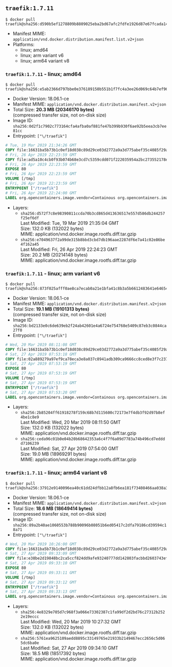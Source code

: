 ## `traefik:1.7.11`

```console
$ docker pull traefik@sha256:d590b5ef1278809b8809025eba2bd67afc2fdfe1926d87e67fcada14deb38652
```

-	Manifest MIME: `application/vnd.docker.distribution.manifest.list.v2+json`
-	Platforms:
	-	linux; amd64
	-	linux; arm variant v6
	-	linux; arm64 variant v8

### `traefik:1.7.11` - linux; amd64

```console
$ docker pull traefik@sha256:e5ab2366d797bbe0e376189150b551b1f7fc4a3ee26d069c64b7ef9669e0028c
```

-	Docker Version: 18.06.1-ce
-	Manifest MIME: `application/vnd.docker.distribution.manifest.v2+json`
-	Total Size: **20.3 MB (20346170 bytes)**  
	(compressed transfer size, not on-disk size)
-	Image ID: `sha256:0d2f1c7902c773164cfa4afba0af881fe47b399b930f6ae92b5eea3cb7ee81cc`
-	Entrypoint: `["\/traefik"]`

```dockerfile
# Tue, 19 Mar 2019 21:34:26 GMT
COPY file:16631ba5b73b1c0ef18d038c89d29ce03d2772a9a3d775abef35c4085f29a3bf in /etc/ssl/certs/ 
# Fri, 26 Apr 2019 22:23:59 GMT
COPY file:ad5a10c4cb0f93b074b68e3cd7c5359cdd071f222035954a2bc273552178e519 in / 
# Fri, 26 Apr 2019 22:23:59 GMT
EXPOSE 80
# Fri, 26 Apr 2019 22:23:59 GMT
VOLUME [/tmp]
# Fri, 26 Apr 2019 22:23:59 GMT
ENTRYPOINT ["/traefik"]
# Fri, 26 Apr 2019 22:24:00 GMT
LABEL org.opencontainers.image.vendor=Containous org.opencontainers.image.url=https://traefik.io org.opencontainers.image.title=Traefik org.opencontainers.image.description=A modern reverse-proxy org.opencontainers.image.version=v1.7.11 org.opencontainers.image.documentation=https://docs.traefik.io
```

-	Layers:
	-	`sha256:d572f7c8e98390811ccda70b3cd865d413636517e557d586db244257f25ef6df`  
		Last Modified: Tue, 19 Mar 2019 21:35:04 GMT  
		Size: 132.0 KB (132022 bytes)  
		MIME: application/vnd.docker.image.rootfs.diff.tar.gzip
	-	`sha256:e7049637f2a99de315b8bbd3cbd7db196aae2287df6e7a41c02e86be4f162a45`  
		Last Modified: Fri, 26 Apr 2019 22:24:23 GMT  
		Size: 20.2 MB (20214148 bytes)  
		MIME: application/vnd.docker.image.rootfs.diff.tar.gzip

### `traefik:1.7.11` - linux; arm variant v6

```console
$ docker pull traefik@sha256:873f025afff0ae8ca7ecab0a21e1bfa41c8b3a5b6612483641e646547b6da0a3
```

-	Docker Version: 18.06.1-ce
-	Manifest MIME: `application/vnd.docker.distribution.manifest.v2+json`
-	Total Size: **19.1 MB (19101313 bytes)**  
	(compressed transfer size, not on-disk size)
-	Image ID: `sha256:bd2133e0c6de639eb2f24ab42601e4a6724e754768e5409c87eb3c0844ca27f0`
-	Entrypoint: `["\/traefik"]`

```dockerfile
# Wed, 20 Mar 2019 08:11:08 GMT
COPY file:16631ba5b73b1c0ef18d038c89d29ce03d2772a9a3d775abef35c4085f29a3bf in /etc/ssl/certs/ 
# Sat, 27 Apr 2019 07:53:18 GMT
COPY file:02a889279a97ef9ca78eca3e8a037c8941adb309ca9666cc8ced8e3f7c237384 in / 
# Sat, 27 Apr 2019 07:53:19 GMT
EXPOSE 80
# Sat, 27 Apr 2019 07:53:19 GMT
VOLUME [/tmp]
# Sat, 27 Apr 2019 07:53:19 GMT
ENTRYPOINT ["/traefik"]
# Sat, 27 Apr 2019 07:53:20 GMT
LABEL org.opencontainers.image.vendor=Containous org.opencontainers.image.url=https://traefik.io org.opencontainers.image.title=Traefik org.opencontainers.image.description=A modern reverse-proxy org.opencontainers.image.version=v1.7.11 org.opencontainers.image.documentation=https://docs.traefik.io
```

-	Layers:
	-	`sha256:2b85204ff61918278f159c68b7d115600c72173e7f4db3f92d97b8ef4be1c8e9`  
		Last Modified: Wed, 20 Mar 2019 08:11:50 GMT  
		Size: 132.0 KB (132022 bytes)  
		MIME: application/vnd.docker.image.rootfs.diff.tar.gzip
	-	`sha256:ceda96c01b0e04b20b68642353a6c4f7f6a09d7783a74b496cd7edddd7106239`  
		Last Modified: Sat, 27 Apr 2019 07:54:00 GMT  
		Size: 19.0 MB (18969291 bytes)  
		MIME: application/vnd.docker.image.rootfs.diff.tar.gzip

### `traefik:1.7.11` - linux; arm64 variant v8

```console
$ docker pull traefik@sha256:37912e9140096ea40c61dd24dfbb12a8fb6ea181f73408466aa038a318ea73e7
```

-	Docker Version: 18.06.1-ce
-	Manifest MIME: `application/vnd.docker.distribution.manifest.v2+json`
-	Total Size: **18.6 MB (18649414 bytes)**  
	(compressed transfer size, not on-disk size)
-	Image ID: `sha256:89a2b40ae1060553b788b90096b08051b6ed05417c2dfa79186cd39594c18a71`
-	Entrypoint: `["\/traefik"]`

```dockerfile
# Wed, 20 Mar 2019 10:26:00 GMT
COPY file:16631ba5b73b1c0ef18d038c89d29ce03d2772a9a3d775abef35c4085f29a3bf in /etc/ssl/certs/ 
# Sat, 27 Apr 2019 09:33:09 GMT
COPY file:e38be2d19848bc2ca5ccf824dd9afe93240777dd142803facbbd2603743ef037 in / 
# Sat, 27 Apr 2019 09:33:10 GMT
EXPOSE 80
# Sat, 27 Apr 2019 09:33:11 GMT
VOLUME [/tmp]
# Sat, 27 Apr 2019 09:33:12 GMT
ENTRYPOINT ["/traefik"]
# Sat, 27 Apr 2019 09:33:13 GMT
LABEL org.opencontainers.image.vendor=Containous org.opencontainers.image.url=https://traefik.io org.opencontainers.image.title=Traefik org.opencontainers.image.description=A modern reverse-proxy org.opencontainers.image.version=v1.7.11 org.opencontainers.image.documentation=https://docs.traefik.io
```

-	Layers:
	-	`sha256:4e8329e705d7c968f3a066e73302387c1fa99df2d2bd76c27312b2522e19eccc`  
		Last Modified: Wed, 20 Mar 2019 10:27:32 GMT  
		Size: 132.0 KB (132022 bytes)  
		MIME: application/vnd.docker.image.rootfs.diff.tar.gzip
	-	`sha256:5761ea9625109aedd8895c33149765e21933b2149467ecc2656c5d065dc6ba0e`  
		Last Modified: Sat, 27 Apr 2019 09:34:10 GMT  
		Size: 18.5 MB (18517392 bytes)  
		MIME: application/vnd.docker.image.rootfs.diff.tar.gzip
